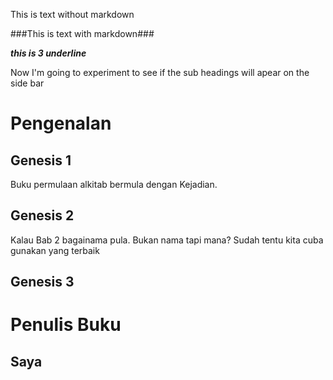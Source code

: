 This is text without markdown

###This is text with markdown###

___this is 3 underline___

Now I'm going to experiment to see if the sub headings will apear on the side bar

# Pengenalan
## Genesis 1
Buku permulaan alkitab bermula dengan Kejadian. 

## Genesis 2
Kalau Bab 2 bagainama pula. Bukan nama tapi mana?
Sudah tentu kita cuba gunakan yang terbaik

## Genesis 3

# Penulis Buku

## Saya
